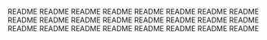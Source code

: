 README
README
README
README
README
README
README
README
README
README
README
README
README
README
README
README
README
README
README
README
README
README
README
README

